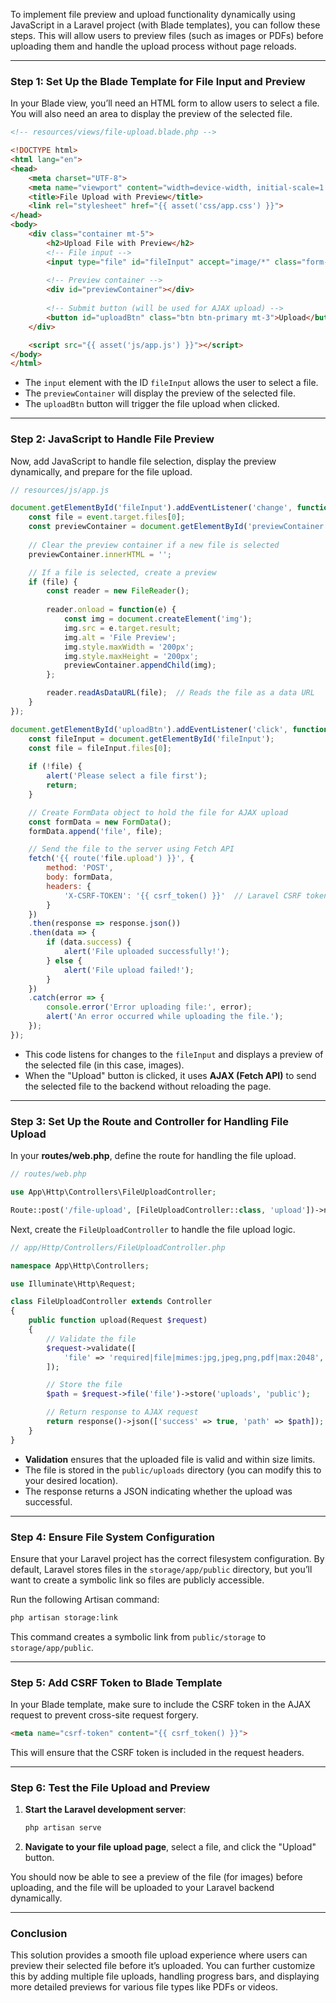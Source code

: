 To implement file preview and upload functionality dynamically using JavaScript in a Laravel project (with Blade templates), you can follow these steps. This will allow users to preview files (such as images or PDFs) before uploading them and handle the upload process without page reloads.

---

### **Step 1: Set Up the Blade Template for File Input and Preview**

In your Blade view, you’ll need an HTML form to allow users to select a file. You will also need an area to display the preview of the selected file.

```html
<!-- resources/views/file-upload.blade.php -->

<!DOCTYPE html>
<html lang="en">
<head>
    <meta charset="UTF-8">
    <meta name="viewport" content="width=device-width, initial-scale=1.0">
    <title>File Upload with Preview</title>
    <link rel="stylesheet" href="{{ asset('css/app.css') }}">
</head>
<body>
    <div class="container mt-5">
        <h2>Upload File with Preview</h2>
        <!-- File input -->
        <input type="file" id="fileInput" accept="image/*" class="form-control mb-3">
        
        <!-- Preview container -->
        <div id="previewContainer"></div>
        
        <!-- Submit button (will be used for AJAX upload) -->
        <button id="uploadBtn" class="btn btn-primary mt-3">Upload</button>
    </div>

    <script src="{{ asset('js/app.js') }}"></script>
</body>
</html>
```

- The `input` element with the ID `fileInput` allows the user to select a file.
- The `previewContainer` will display the preview of the selected file.
- The `uploadBtn` button will trigger the file upload when clicked.

---

### **Step 2: JavaScript to Handle File Preview**

Now, add JavaScript to handle file selection, display the preview dynamically, and prepare for the file upload.

```javascript
// resources/js/app.js

document.getElementById('fileInput').addEventListener('change', function(event) {
    const file = event.target.files[0];
    const previewContainer = document.getElementById('previewContainer');
    
    // Clear the preview container if a new file is selected
    previewContainer.innerHTML = '';

    // If a file is selected, create a preview
    if (file) {
        const reader = new FileReader();
        
        reader.onload = function(e) {
            const img = document.createElement('img');
            img.src = e.target.result;
            img.alt = 'File Preview';
            img.style.maxWidth = '200px';
            img.style.maxHeight = '200px';
            previewContainer.appendChild(img);
        };

        reader.readAsDataURL(file);  // Reads the file as a data URL
    }
});

document.getElementById('uploadBtn').addEventListener('click', function() {
    const fileInput = document.getElementById('fileInput');
    const file = fileInput.files[0];
    
    if (!file) {
        alert('Please select a file first');
        return;
    }

    // Create FormData object to hold the file for AJAX upload
    const formData = new FormData();
    formData.append('file', file);

    // Send the file to the server using Fetch API
    fetch('{{ route('file.upload') }}', {
        method: 'POST',
        body: formData,
        headers: {
            'X-CSRF-TOKEN': '{{ csrf_token() }}'  // Laravel CSRF token
        }
    })
    .then(response => response.json())
    .then(data => {
        if (data.success) {
            alert('File uploaded successfully!');
        } else {
            alert('File upload failed!');
        }
    })
    .catch(error => {
        console.error('Error uploading file:', error);
        alert('An error occurred while uploading the file.');
    });
});
```

- This code listens for changes to the `fileInput` and displays a preview of the selected file (in this case, images).
- When the "Upload" button is clicked, it uses **AJAX (Fetch API)** to send the selected file to the backend without reloading the page.

---

### **Step 3: Set Up the Route and Controller for Handling File Upload**

In your **routes/web.php**, define the route for handling the file upload.

```php
// routes/web.php

use App\Http\Controllers\FileUploadController;

Route::post('/file-upload', [FileUploadController::class, 'upload'])->name('file.upload');
```

Next, create the `FileUploadController` to handle the file upload logic.

```php
// app/Http/Controllers/FileUploadController.php

namespace App\Http\Controllers;

use Illuminate\Http\Request;

class FileUploadController extends Controller
{
    public function upload(Request $request)
    {
        // Validate the file
        $request->validate([
            'file' => 'required|file|mimes:jpg,jpeg,png,pdf|max:2048', // You can add other formats if needed
        ]);

        // Store the file
        $path = $request->file('file')->store('uploads', 'public');

        // Return response to AJAX request
        return response()->json(['success' => true, 'path' => $path]);
    }
}
```

- **Validation** ensures that the uploaded file is valid and within size limits.
- The file is stored in the `public/uploads` directory (you can modify this to your desired location).
- The response returns a JSON indicating whether the upload was successful.

---

### **Step 4: Ensure File System Configuration**

Ensure that your Laravel project has the correct filesystem configuration. By default, Laravel stores files in the `storage/app/public` directory, but you’ll want to create a symbolic link so files are publicly accessible.

Run the following Artisan command:

```bash
php artisan storage:link
```

This command creates a symbolic link from `public/storage` to `storage/app/public`.

---

### **Step 5: Add CSRF Token to Blade Template**

In your Blade template, make sure to include the CSRF token in the AJAX request to prevent cross-site request forgery.

```html
<meta name="csrf-token" content="{{ csrf_token() }}">
```

This will ensure that the CSRF token is included in the request headers.

---

### **Step 6: Test the File Upload and Preview**

1. **Start the Laravel development server**:
   
   ```bash
   php artisan serve
   ```

2. **Navigate to your file upload page**, select a file, and click the "Upload" button.

You should now be able to see a preview of the file (for images) before uploading, and the file will be uploaded to your Laravel backend dynamically.

---

### **Conclusion**

This solution provides a smooth file upload experience where users can preview their selected file before it’s uploaded. You can further customize this by adding multiple file uploads, handling progress bars, and displaying more detailed previews for various file types like PDFs or videos.